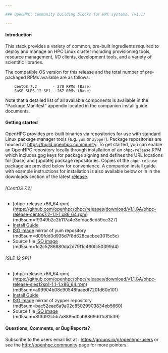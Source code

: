 ```yaml
---

### OpenHPC: Community building blocks for HPC systems. (v1.1)

---
```


#### Introduction

This stack provides a variety of common, pre-built ingredients
required to deploy and manage an HPC Linux cluster including
provisioning tools, resource management, I/O clients, development
tools, and a variety of scientific libraries.

The compatible OS version for this release and the total number of
pre-packaged RPMs available are as follows:

        CentOS 7.2       - 270 RPMs (Base)
        SuSE SLES 12 SP1 - 267 RPMs (Base)

Note that a detailed list of all available components is available in
the "Package Manifest" appendix located in the companion install
guide documents. 

#### Getting started

OpenHPC provides pre-built binaries via repositories for use with standard
Linux package manager tools (e.g. ```yum``` or ```zypper```). Package
repositories are housed at https://build.openhpc.community. To get started, you
can enable an OpenHPC repository locally through installation of an
```ohpc-release``` RPM which includes gpg keys for package signing and defines
the URL locations for [base] and [update] package repositories. Copies of the
```ohpc-release``` package are provided below for convenience. A companion install
guide with example instructions for installation is also available below or in
in the downloads section of the latest
[release](https://github.com/openhpc/ohpc/releases/tag/v1.1.GA).

###### [CentOS 7.2]
* [ohpc-release.x86_64.rpm] (https://github.com/openhpc/ohpc/releases/download/v1.1.GA/ohpc-release-centos7.2-1.1-1.x86_64.rpm) (md5sum=f9349b2c2b117a4e3efdac8cd59cc327)
* [Install Guide](https://github.com/openhpc/ohpc/releases/download/v1.1.GA/Install_guide-CentOS7.2-1.1.pdf)
* [ISO image](http://build.openhpc.community/OpenHPC:/1.1/CentOS_7.2/iso/OpenHPC-1.1_CentOS_7.2.iso) mirror of yum repository (md5sum=d09fdd3d935d7f8d628cacbce3015c5c)
* Source file [ISO image](http://build.openhpc.community/OpenHPC:/1.1/CentOS_7.2/iso/OpenHPC-1.1_SOURCE_CentOS_7.2.iso) (md5sum=1c2c5286880da2d79f1c460fc50399d4)

###### [SLE 12 SP1]
* [ohpc-release.x86_64.rpm] (https://github.com/openhpc/ohpc/releases/download/v1.1.GA/ohpc-release-sles12sp1-1.1-1.x86_64.rpm) (md5sum=a99904b08c90548faaedf7201d60e101)
* [Install Guide](https://github.com/openhpc/ohpc/releases/download/v1.1.GA/Install_guide-SLES12SP1-1.1.pdf)
* [ISO image](http://build.openhpc.community/OpenHPC:/1.1/SLE_12_SP1/iso/OpenHPC-1.1_SLE_12_SP1.iso) mirror of zypper repository (md5sum=bac52eae6a9a02c85029903834eb5660)
* Source file [ISO image](http://build.openhpc.community/OpenHPC:/1.1/SLE_12_SP1/iso/OpenHPC-1.1_SOURCE_SLE_12_SP1.iso) (md5sum=8f3d92c5b7a8885d0ab8869d01c81539)

#### Questions, Comments, or Bug Reports?

Subscribe to the users email list at : https://groups.io/g/openhpc-users or see
the http://openhpc.community page for more pointers.

